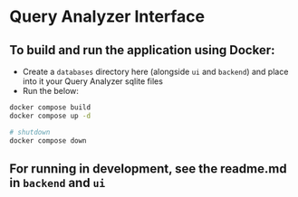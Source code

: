 # Query Analyzer Interface

## To build and run the application using Docker:
* Create a `databases` directory here (alongside `ui` and `backend`) and place into it your Query Analyzer sqlite files
* Run the below:
```sh
docker compose build
docker compose up -d

# shutdown
docker compose down
```

## For running in development, see the readme.md in `backend` and `ui`